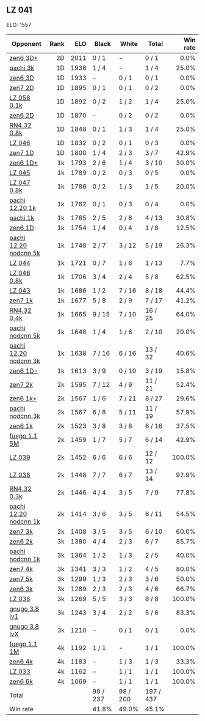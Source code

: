 ## LZ 041 ##

ELO: 1557

Opponent | Rank | ELO | Black | White | Total | Win rate
---------|-----:|----:|-------|-------|-------|-------:
[zen6 3D+](zen6%203D+.md) | 2D | 2011 | 0 / 1 | - | 0 / 1 | 0.0%
[pachi 3k](pachi%203k.md) | 1D | 1936 | 1 / 4 | - | 1 / 4 | 25.0%
[zen6 3D](zen6%203D.md) | 1D | 1933 | - | 0 / 1 | 0 / 1 | 0.0%
[zen7 2D](zen7%202D.md) | 1D | 1895 | 0 / 1 | 0 / 1 | 0 / 2 | 0.0%
[LZ 058 0.1k](LZ%20058%200.1k.md) | 1D | 1892 | 0 / 2 | 1 / 2 | 1 / 4 | 25.0%
[zen6 2D](zen6%202D.md) | 1D | 1870 | - | 0 / 2 | 0 / 2 | 0.0%
[RN4.32 0.8k](RN4.32%200.8k.md) | 1D | 1848 | 0 / 1 | 1 / 3 | 1 / 4 | 25.0%
[LZ 046](LZ%20046.md) | 1D | 1832 | 0 / 2 | 0 / 1 | 0 / 3 | 0.0%
[zen7 1D](zen7%201D.md) | 1D | 1800 | 1 / 4 | 2 / 3 | 3 / 7 | 42.9%
[zen6 1D+](zen6%201D+.md) | 1k | 1793 | 2 / 6 | 1 / 4 | 3 / 10 | 30.0%
[LZ 045](LZ%20045.md) | 1k | 1789 | 0 / 2 | 0 / 3 | 0 / 5 | 0.0%
[LZ 047 0.8k](LZ%20047%200.8k.md) | 1k | 1786 | 0 / 2 | 1 / 3 | 1 / 5 | 20.0%
[pachi 12.20 1k](pachi%2012.20%201k.md) | 1k | 1782 | 0 / 1 | 0 / 3 | 0 / 4 | 0.0%
[pachi 1k](pachi%201k.md) | 1k | 1765 | 2 / 5 | 2 / 8 | 4 / 13 | 30.8%
[zen6 1D](zen6%201D.md) | 1k | 1754 | 1 / 4 | 0 / 4 | 1 / 8 | 12.5%
[pachi 12.20 nodcnn 5k](pachi%2012.20%20nodcnn%205k.md) | 1k | 1748 | 2 / 7 | 3 / 12 | 5 / 19 | 26.3%
[LZ 044](LZ%20044.md) | 1k | 1721 | 0 / 7 | 1 / 6 | 1 / 13 | 7.7%
[LZ 046 0.8k](LZ%20046%200.8k.md) | 1k | 1706 | 3 / 4 | 2 / 4 | 5 / 8 | 62.5%
[LZ 043](LZ%20043.md) | 1k | 1686 | 1 / 2 | 7 / 16 | 8 / 18 | 44.4%
[zen7 1k](zen7%201k.md) | 1k | 1677 | 5 / 8 | 2 / 9 | 7 / 17 | 41.2%
[RN4.32 0.4k](RN4.32%200.4k.md) | 1k | 1665 | 9 / 15 | 7 / 10 | 16 / 25 | 64.0%
[pachi nodcnn 5k](pachi%20nodcnn%205k.md) | 1k | 1648 | 1 / 4 | 1 / 6 | 2 / 10 | 20.0%
[pachi 12.20 nodcnn 3k](pachi%2012.20%20nodcnn%203k.md) | 1k | 1638 | 7 / 16 | 6 / 16 | 13 / 32 | 40.6%
[zen6 1D-](zen6%201D-.md) | 1k | 1613 | 3 / 9 | 0 / 10 | 3 / 19 | 15.8%
[zen7 2k](zen7%202k.md) | 2k | 1595 | 7 / 12 | 4 / 9 | 11 / 21 | 52.4%
[zen6 1k+](zen6%201k+.md) | 2k | 1567 | 1 / 6 | 7 / 21 | 8 / 27 | 29.6%
[pachi nodcnn 3k](pachi%20nodcnn%203k.md) | 2k | 1567 | 6 / 8 | 5 / 11 | 11 / 19 | 57.9%
[zen6 1k](zen6%201k.md) | 2k | 1523 | 3 / 8 | 3 / 8 | 6 / 16 | 37.5%
[fuego 1.1 5M](fuego%201.1%205M.md) | 2k | 1459 | 1 / 7 | 5 / 7 | 6 / 14 | 42.9%
[LZ 039](LZ%20039.md) | 2k | 1452 | 6 / 6 | 6 / 6 | 12 / 12 | 100.0%
[LZ 038](LZ%20038.md) | 2k | 1448 | 7 / 7 | 6 / 7 | 13 / 14 | 92.9%
[RN4.32 0.3k](RN4.32%200.3k.md) | 2k | 1446 | 4 / 4 | 3 / 5 | 7 / 9 | 77.8%
[pachi 12.20 nodcnn 1k](pachi%2012.20%20nodcnn%201k.md) | 2k | 1414 | 3 / 6 | 3 / 5 | 6 / 11 | 54.5%
[zen7 3k](zen7%203k.md) | 2k | 1408 | 3 / 5 | 3 / 5 | 6 / 10 | 60.0%
[zen6 2k](zen6%202k.md) | 3k | 1380 | 4 / 4 | 2 / 3 | 6 / 7 | 85.7%
[pachi nodcnn 1k](pachi%20nodcnn%201k.md) | 3k | 1364 | 1 / 2 | 1 / 3 | 2 / 5 | 40.0%
[zen7 4k](zen7%204k.md) | 3k | 1341 | 3 / 3 | 1 / 2 | 4 / 5 | 80.0%
[zen7 5k](zen7%205k.md) | 3k | 1299 | 1 / 3 | 2 / 3 | 3 / 6 | 50.0%
[zen6 3k](zen6%203k.md) | 3k | 1289 | 2 / 3 | 2 / 3 | 4 / 6 | 66.7%
[LZ 036](LZ%20036.md) | 3k | 1269 | 5 / 5 | 3 / 3 | 8 / 8 | 100.0%
[gnugo 3.8 lv1](gnugo%203.8%20lv1.md) | 3k | 1243 | 3 / 4 | 2 / 2 | 5 / 6 | 83.3%
[gnugo 3.8 lvX](gnugo%203.8%20lvX.md) | 3k | 1210 | - | 0 / 1 | 0 / 1 | 0.0%
[fuego 1.1 1M](fuego%201.1%201M.md) | 4k | 1192 | 1 / 1 | - | 1 / 1 | 100.0%
[zen6 4k](zen6%204k.md) | 4k | 1183 | - | 1 / 3 | 1 / 3 | 33.3%
[LZ 033](LZ%20033.md) | 4k | 1162 | - | 1 / 1 | 1 / 1 | 100.0%
[zen6 6k](zen6%206k.md) | 4k | 1069 | - | 1 / 1 | 1 / 1 | 100.0%
Total | | | 99 / 237 | 98 / 200 | 197 / 437 | 
Win rate| | | 41.8% | 49.0% | 45.1% | 
